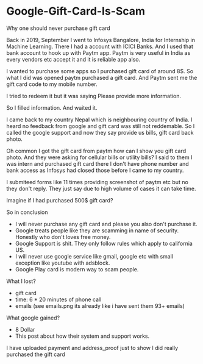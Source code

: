 # Google-Gift-Card-Is-Scam
Why one should never purchase gift card


Back in 2019, September I went to Infosys Bangalore, India for Internship in Machine Learning. There I had a account with ICICI Banks. And I used that bank account to hook up with Paytm app. Paytm is very useful in India as every vendors etc accept it and it is reliable app also.

I wanted to purchase some apps so I purchased gift card of around 8$. So what I did was opened paytm purchased a gift card. And Paytm sent me the gift card code to my mobile number.

I tried to redeem it but it was saying Please provide more information.


So I filled information. And waited it.

I came back to my country Nepal which is neighbouring country of India. I heard no feedback from google and gift card was still not reddemable. So I called the google support and now they say provide us bills, gift card back photo. 

Oh common I got the gift card from paytm how can I show you gift card photo. And they were asking for cellular bills or utility bills? I said to them I was intern and purchased gift card there I don't have phone number and bank access as Infosys had closed those before I came to my country.

I submiteed forms like 11 times providing screenshot of paytm etc but no they don't reply. They just say due to high volume of cases it can take time.


Imagine if I had purchased 500$ gift card? 

So in conclusion
- I will never purchase any gift card and please you also don't purchase it.
- Google treats people like they are scamming in name of security. Honestly who don't loves free money.
- Google Support is shit. They only follow rules which apply to california US.
- I will never use google service like gmail, google etc with small exception like youtube with adsblock.
- Google Play card is modern way to scam people.

What I lost?
- gift card
- time: 6 * 20 minutes of phone call
- emails (see emails.png its already like i have sent them 93+ emails)

What google gained?
- 8 Dollar 
- This post about how their system and support works.


I have uploaded payment and address_proof just to show I did really purchased the gift card
